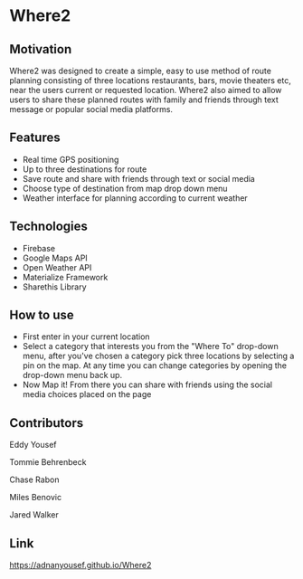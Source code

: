 # Where2

## Motivation
Where2 was designed to create a simple, easy to use method of route planning consisting of three locations restaurants, bars, movie theaters etc, near the users current or requested location. Where2 also aimed to allow users to share these planned routes with family and friends through text message or popular social media platforms.

## Features
- Real time GPS positioning
- Up to three destinations for route
- Save route and share with friends through text or social media
- Choose type of destination from map drop down menu
- Weather interface for planning according to current weather

## Technologies
- Firebase
- Google Maps API
- Open Weather API
- Materialize Framework
- Sharethis Library

## How to use
- First enter in your current location
- Select a category that interests you from the "Where To" drop-down menu, after you've chosen a category pick three locations by selecting a pin on the map. At any time you can change categories by opening the drop-down menu back up.
- Now Map it! From there you can share with friends using the social media choices placed on the page


## Contributors
Eddy Yousef

Tommie Behrenbeck

Chase Rabon

Miles Benovic

Jared Walker

## Link
https://adnanyousef.github.io/Where2

